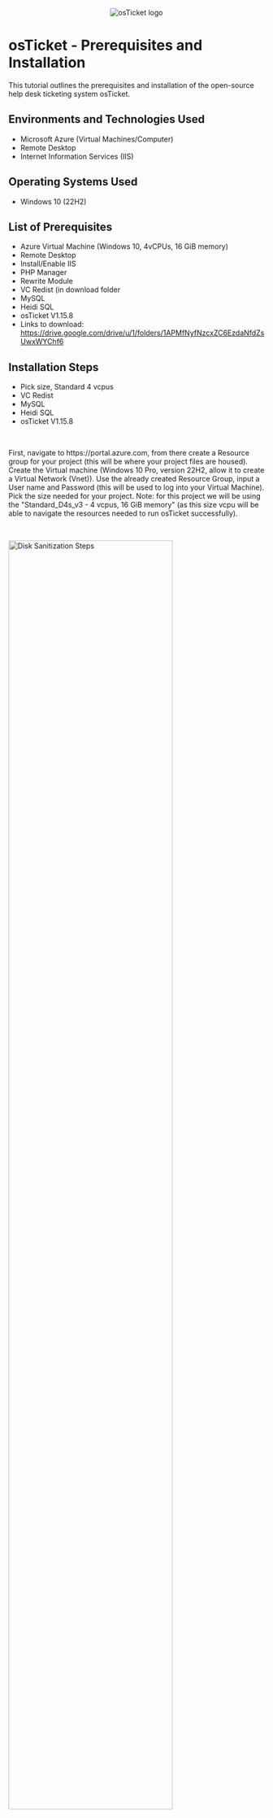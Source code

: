 <p align="center">
<img src="https://i.imgur.com/Clzj7Xs.png" alt="osTicket logo"/>
</p>

<h1>osTicket - Prerequisites and Installation</h1>
This tutorial outlines the prerequisites and installation of the open-source help desk ticketing system osTicket.<br />



<h2>Environments and Technologies Used</h2>

- Microsoft Azure (Virtual Machines/Computer)
- Remote Desktop
- Internet Information Services (IIS)

<h2>Operating Systems Used </h2>

- Windows 10</b> (22H2)

<h2>List of Prerequisites</h2>

- Azure Virtual Machine (Windows 10, 4vCPUs, 16 GiB memory)
- Remote Desktop
- Install/Enable IIS
- PHP Manager
- Rewrite Module
- VC Redist (in download folder
- MySQL
- Heidi SQL
- osTicket V1.15.8
- Links to download: https://drive.google.com/drive/u/1/folders/1APMfNyfNzcxZC6EzdaNfdZsUwxWYChf6
  

<h2>Installation Steps</h2>


- Pick size, Standard 4 vcpus
- VC Redist
- MySQL
- Heidi SQL
- osTicket V1.15.8


<br />
<p>
First, navigate to https://portal.azure.com, from there create a Resource group for your project (this will be where your project files are housed). Create the Virtual machine (Windows 10 Pro, version 22H2, allow it to create a Virtual Network (Vnet)). Use the already created Resource Group, input a User name and Password (this will be used to log into your Virtual Machine). Pick the size needed for your project. Note: for this project we will be using the "Standard_D4s_v3 - 4 vcpus, 16 GiB memory" (as this size vcpu will be able to navigate the resources needed to run osTicket successfully).
</p>
<br />

<p>
<img src="(![jQJf0HL](https://github.com/user-attachments/assets/6581d5b7-27c2-4808-92d5-8ea8f9374c36))" height="80%" width="80%" alt="Disk Sanitization Steps"/>
</p>


<p>
Lorem ipsum dolor sit amet, consectetur adipiscing elit, sed do eiusmod tempor incididunt ut labore et dolore magna aliqua. Ut enim ad minim veniam, quis nostrud exercitation ullamco laboris nisi ut aliquip ex ea commodo consequat. Duis aute irure dolor in reprehenderit in voluptate velit esse cillum dolore eu fugiat nulla pariatur.
</p>
<br />

<p>
<img src="https://i.imgur.com/DJmEXEB.png" height="80%" width="80%" alt="Disk Sanitization Steps"/>
</p>
<p>
Lorem ipsum dolor sit amet, consectetur adipiscing elit, sed do eiusmod tempor incididunt ut labore et dolore magna aliqua. Ut enim ad minim veniam, quis nostrud exercitation ullamco laboris nisi ut aliquip ex ea commodo consequat. Duis aute irure dolor in reprehenderit in voluptate velit esse cillum dolore eu fugiat nulla pariatur.
</p>
<br />

<p>
<img src="https://i.imgur.com/DJmEXEB.png" height="80%" width="80%" alt="Disk Sanitization Steps"/>
</p>
<p>
Lorem ipsum dolor sit amet, consectetur adipiscing elit, sed do eiusmod tempor incididunt ut labore et dolore magna aliqua. Ut enim ad minim veniam, quis nostrud exercitation ullamco laboris nisi ut aliquip ex ea commodo consequat. Duis aute irure dolor in reprehenderit in voluptate velit esse cillum dolore eu fugiat nulla pariatur.
</p>
<br />
